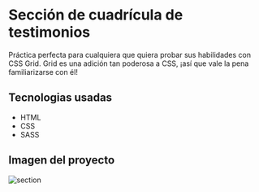 # Sección de cuadrícula de testimonios

Práctica perfecta para cualquiera que quiera probar sus habilidades con CSS Grid. Grid es una adición tan poderosa a CSS, ¡así que vale la pena familiarizarse con él!

## Tecnologias usadas
- HTML
- CSS
- SASS

## Imagen del proyecto

![section](https://user-images.githubusercontent.com/70084380/174423845-4e0719ba-e5c7-4a18-8957-88f51245574b.jpg)
